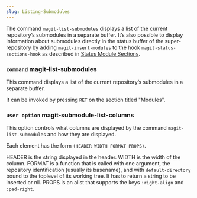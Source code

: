 ```yaml
---
slug: Listing-Submodules
---
```


The command `magit-list-submodules` displays a list of the current repository’s submodules in a separate buffer. It’s also possible to display information about submodules directly in the status buffer of the super-repository by adding `magit-insert-modules` to the hook `magit-status-sections-hook` as described in [Status Module Sections](/docs/magit/Status-Module-Sections).

### <span className="tag command">`command`</span> **magit-list-submodules**

This command displays a list of the current repository’s submodules in a separate buffer.

It can be invoked by pressing `RET` on the section titled "Modules".

### <span className="tag useroption">`user option`</span> **magit-submodule-list-columns**

This option controls what columns are displayed by the command `magit-list-submodules` and how they are displayed.

Each element has the form `(HEADER WIDTH FORMAT PROPS)`.

HEADER is the string displayed in the header. WIDTH is the width of the column. FORMAT is a function that is called with one argument, the repository identification (usually its basename), and with `default-directory` bound to the toplevel of its working tree. It has to return a string to be inserted or nil. PROPS is an alist that supports the keys `:right-align` and `:pad-right`.
